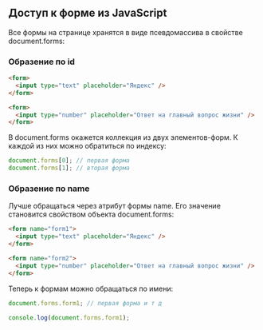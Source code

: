 ## Доступ к форме из JavaScript

Все формы на странице хранятся в виде псевдомассива в свойстве document.forms:

### Образение по id

```html
<form>
  <input type="text" placeholder="Яндекс" />
</form>
```

```html
<form>
  <input type="number" placeholder="Ответ на главный вопрос жизни" />
</form>
```

В document.forms окажется коллекция из двух элементов-форм. К каждой из них можно обратиться по индексу:

```javascript
document.forms[0]; // первая форма
document.forms[1]; // вторая форма
```

### Образение по name

Лучше обращаться через атрибут формы name. Его значение становится свойством объекта document.forms:

```html
<form name="form1">
  <input type="text" placeholder="Яндекс" />
</form>
```

```html
<form name="form2">
  <input type="number" placeholder="Ответ на главный вопрос жизни" />
</form>
```

Теперь к формам можно обращаться по имени:

```javascript
document.forms.form1; // первая форма и т д

console.log(document.forms.form1);
```
